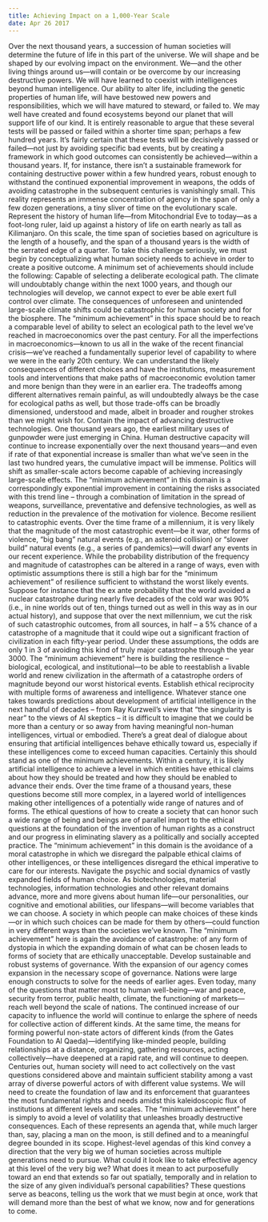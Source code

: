 ```yaml
---
title: Achieving Impact on a 1,000-Year Scale
date: Apr 26 2017
---
```


Over the next thousand years, a succession of human societies will determine the future of life in this part of the universe. We will shape and be shaped by our evolving impact on the environment. We—and the other living things around us—will contain or be overcome by our increasing destructive powers. We will have learned to coexist with intelligences beyond human intelligence. Our ability to alter life, including the genetic properties of human life, will have bestowed new powers and responsibilities, which we will have matured to steward, or failed to. We may well have created and found ecosystems beyond our planet that will support life of our kind. It is entirely reasonable to argue that these several tests will be passed or failed within a shorter time span; perhaps a few hundred years. It’s fairly certain that these tests will be decisively passed or failed—not just by avoiding specific bad events, but by creating a framework in which good outcomes can consistently be achieved—within a thousand years. If, for instance, there isn’t a sustainable framework for containing destructive power within a few hundred years, robust enough to withstand the continued exponential improvement in weapons, the odds of avoiding catastrophe in the subsequent centuries is vanishingly small. This reality represents an immense concentration of agency in the span of only a few dozen generations, a tiny sliver of time on the evolutionary scale. Represent the history of human life—from Mitochondrial Eve to today—as a foot-long ruler, laid up against a history of life on earth nearly as tall as Kilimanjaro. On this scale, the time span of societies based on agriculture is the length of a housefly, and the span of a thousand years is the width of the serrated edge of a quarter. To take this challenge seriously, we must begin by conceptualizing what human society needs to achieve in order to create a positive outcome. A minimum set of achievements should include the following: Capable of selecting a deliberate ecological path. The climate will undoubtably change within the next 1000 years, and though our technologies will develop, we cannot expect to ever be able exert full control over climate. The consequences of unforeseen and unintended large-scale climate shifts could be catastrophic for human society and for the biosphere. The “minimum achievement” in this space should be to reach a comparable level of ability to select an ecological path to the level we’ve reached in macroeconomics over the past century. For all the imperfections in macroeconomics—known to us all in the wake of the recent financial crisis—we’ve reached a fundamentally superior level of capability to where we were in the early 20th century. We can understand the likely consequences of different choices and have the institutions, measurement tools and interventions that make paths of macroeconomic evolution tamer and more benign than they were in an earlier era. The tradeoffs among different alternatives remain painful, as will undoubtedly always be the case for ecological paths as well, but those trade-offs can be broadly dimensioned, understood and made, albeit in broader and rougher strokes than we might wish for. Contain the impact of advancing destructive technologies. One thousand years ago, the earliest military uses of gunpowder were just emerging in China. Human destructive capacity will continue to increase exponentially over the next thousand years—and even if rate of that exponential increase is smaller than what we’ve seen in the last two hundred years, the cumulative impact will be immense. Politics will shift as smaller-scale actors become capable of achieving increasingly large-scale effects. The “minimum achievement” in this domain is a correspondingly exponential improvement in containing the risks associated with this trend line – through a combination of limitation in the spread of weapons, surveillance, preventative and defensive technologies, as well as reduction in the prevalence of the motivation for violence. Become resilient to catastrophic events. Over the time frame of a millennium, it is very likely that the magnitude of the most catastrophic event—be it war, other forms of violence, “big bang” natural events (e.g., an asteroid collision) or “slower build” natural events (e.g., a series of pandemics)—will dwarf any events in our recent experience. While the probability distribution of the frequency and magnitude of catastrophes can be altered in a range of ways, even with optimistic assumptions there is still a high bar for the “minimum achievement” of resilience sufficient to withstand the worst likely events. Suppose for instance that the ex ante probability that the world avoided a nuclear catastrophe during nearly five decades of the cold war was 90% (i.e., in nine worlds out of ten, things turned out as well in this way as in our actual history), and suppose that over the next millennium, we cut the risk of such catastrophic outcomes, from all sources, in half – a 5% chance of a catastrophe of a magnitude that it could wipe out a significant fraction of civilization in each fifty-year period. Under these assumptions, the odds are only 1 in 3 of avoiding this kind of truly major catastrophe through the year 3000. The “minimum achievement” here is building the resilience – biological, ecological, and institutional—to be able to reestablish a livable world and renew civilization in the aftermath of a catastrophe orders of magnitude beyond our worst historical events. Establish ethical reciprocity with multiple forms of awareness and intelligence. Whatever stance one takes towards predictions about development of artificial intelligence in the next handful of decades – from Ray Kurzweil’s view that “the singularity is near” to the views of AI skeptics – it is difficult to imagine that we could be more than a century or so away from having meaningful non-human intelligences, virtual or embodied. There’s a great deal of dialogue about ensuring that artificial intelligences behave ethically toward us, especially if these intelligences come to exceed human capacities. Certainly this should stand as one of the minimum achievements. Within a century, it is likely artificial intelligence to achieve a level in which entities have ethical claims about how they should be treated and how they should be enabled to advance their ends. Over the time frame of a thousand years, these questions become still more complex, in a layered world of intelligences making other intelligences of a potentially wide range of natures and of forms. The ethical questions of how to create a society that can honor such a wide range of being and beings are of parallel import to the ethical questions at the foundation of the invention of human rights as a construct and our progress in eliminating slavery as a politically and socially accepted practice. The “minimum achievement” in this domain is the avoidance of a moral catastrophe in which we disregard the palpable ethical claims of other intelligences, or these intelligences disregard the ethical imperative to care for our interests. Navigate the psychic and social dynamics of vastly expanded fields of human choice. As biotechnologies, material technologies, information technologies and other relevant domains advance, more and more givens about human life—our personalities, our cognitive and emotional abilities, our lifespans—will become variables that we can choose. A society in which people can make choices of these kinds—or in which such choices can be made for them by others—could function in very different ways than the societies we’ve known. The “minimum achievement” here is again the avoidance of catastrophe: of any form of dystopia in which the expanding domain of what can be chosen leads to forms of society that are ethically unacceptable. Develop sustainable and robust systems of governance. With the expansion of our agency comes expansion in the necessary scope of governance. Nations were large enough constructs to solve for the needs of earlier ages. Even today, many of the questions that matter most to human well-being—war and peace, security from terror, public health, climate, the functioning of markets—reach well beyond the scale of nations. The continued increase of our capacity to influence the world will continue to enlarge the sphere of needs for collective action of different kinds. At the same time, the means for forming powerful non-state actors of different kinds (from the Gates Foundation to Al Qaeda)—identifying like-minded people, building relationships at a distance, organizing, gathering resources, acting collectively—have deepened at a rapid rate, and will continue to deepen. Centuries out, human society will need to act collectively on the vast questions considered above and maintain sufficient stability among a vast array of diverse powerful actors of with different value systems. We will need to create the foundation of law and its enforcement that guarantees the most fundamental rights and needs amidst this kaleidoscopic flux of institutions at different levels and scales. The “minimum achievement” here is simply to avoid a level of volatility that unleashes broadly destructive consequences. Each of these represents an agenda that, while much larger than, say, placing a man on the moon, is still defined and to a meaningful degree bounded in its scope. Highest-level agendas of this kind convey a direction that the very big we of human societies across multiple generations need to pursue. What could it look like to take effective agency at this level of the very big we? What does it mean to act purposefully toward an end that extends so far out spatially, temporally and in relation to the size of any given individual’s personal capabilities? These questions serve as beacons, telling us the work that we must begin at once, work that will demand more than the best of what we know, now and for generations to come.
